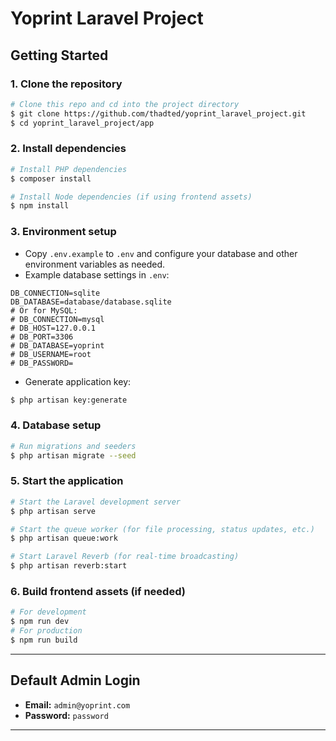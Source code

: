 # Yoprint Laravel Project

## Getting Started

### 1. Clone the repository
```bash
# Clone this repo and cd into the project directory
$ git clone https://github.com/thadted/yoprint_laravel_project.git
$ cd yoprint_laravel_project/app
```

### 2. Install dependencies
```bash
# Install PHP dependencies
$ composer install

# Install Node dependencies (if using frontend assets)
$ npm install
```

### 3. Environment setup
- Copy `.env.example` to `.env` and configure your database and other environment variables as needed.
- Example database settings in `.env`:
```
DB_CONNECTION=sqlite
DB_DATABASE=database/database.sqlite
# Or for MySQL:
# DB_CONNECTION=mysql
# DB_HOST=127.0.0.1
# DB_PORT=3306
# DB_DATABASE=yoprint
# DB_USERNAME=root
# DB_PASSWORD=
```
- Generate application key:
```bash
$ php artisan key:generate
```

### 4. Database setup
```bash
# Run migrations and seeders
$ php artisan migrate --seed
```

### 5. Start the application
```bash
# Start the Laravel development server
$ php artisan serve

# Start the queue worker (for file processing, status updates, etc.)
$ php artisan queue:work

# Start Laravel Reverb (for real-time broadcasting)
$ php artisan reverb:start
```

### 6. Build frontend assets (if needed)
```bash
# For development
$ npm run dev
# For production
$ npm run build
```

---

## Default Admin Login
- **Email:** `admin@yoprint.com`
- **Password:** `password`

---

